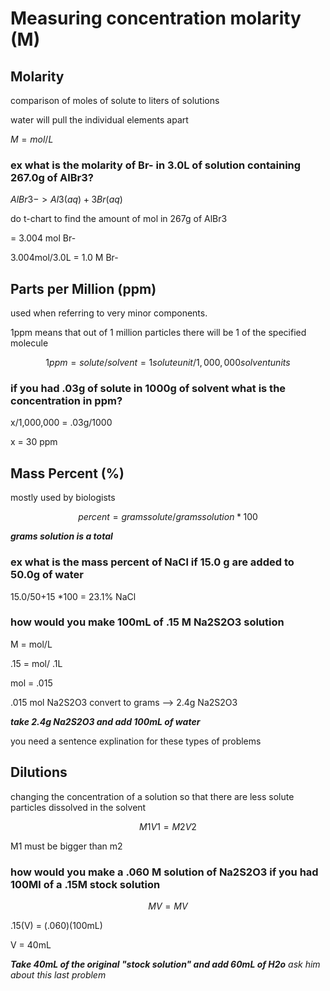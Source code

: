 # Measuring concentration molarity (M)

## Molarity

comparison of moles of solute to liters of solutions

water will pull the individual elements apart

$M = mol/L$

### ex what is the molarity of Br- in 3.0L of solution containing 267.0g of AlBr3?

$AlBr3 -> 
Al3(aq) + 3Br(aq)$


do t-chart to find the amount of mol in 267g of AlBr3

= 3.004 mol Br-

3.004mol/3.0L = 1.0 M Br- 


## Parts per Million (ppm)

used when referring to very minor components. 

1ppm means that out of 1 million particles there will be 1 of the specified molecule

$$ 1ppm = solute/solvent = 1 solute unit/1,000,000 solvent units$$


### if you had .03g of solute in 1000g of solvent what is the concentration in ppm?

x/1,000,000 = .03g/1000

x = 30 ppm


## Mass Percent (%)

mostly used by biologists

$$ percent = gramssolute/grams solution * 100$$

***grams solution is a total***

### ex what is the mass percent of NaCl if 15.0 g are added to 50.0g of water

15.0/50+15 *100 = 23.1% NaCl



### how would you make 100mL of .15 M Na2S2O3 solution

M = mol/L

.15 = mol/ .1L

mol = .015

.015 mol Na2S2O3 convert to grams -->  2.4g Na2S2O3

***take 2.4g Na2S2O3 and add 100mL of water***

you need a sentence explination for these types of problems


## Dilutions

changing the concentration of a solution so that there are less solute particles dissolved in the solvent

$$M1V1 = M2V2$$

M1 must be bigger than m2


### how would you make a .060 M solution of Na2S2O3 if you had 100Ml of a .15M stock solution

$$MV=MV$$

.15(V) = (.060)(100mL)

V = 40mL

***Take 40mL of the original "stock solution" and add 60mL of H2o*** *ask him about this last problem*
